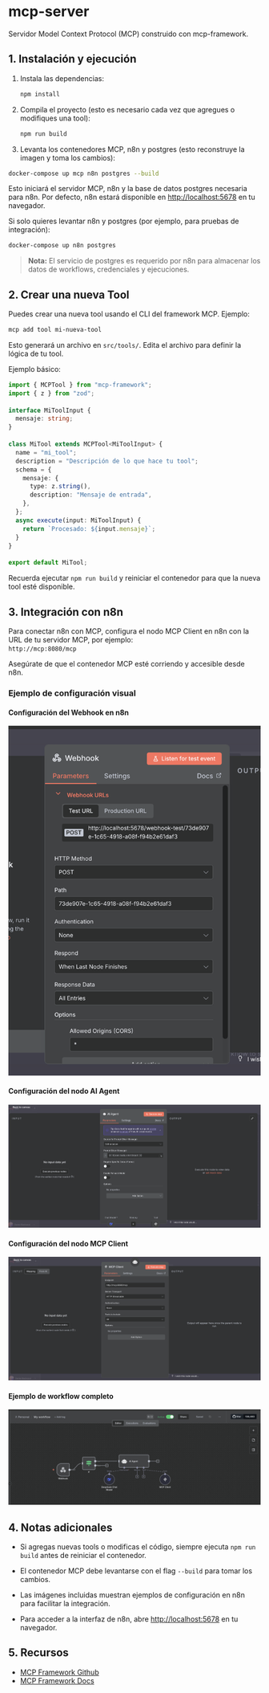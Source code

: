 # mcp-server

Servidor Model Context Protocol (MCP) construido con mcp-framework.

## 1. Instalación y ejecución

1. Instala las dependencias:

   ```bash
   npm install
   ```

2. Compila el proyecto (esto es necesario cada vez que agregues o modifiques una tool):

   ```bash
   npm run build
   ```

3. Levanta los contenedores MCP, n8n y postgres (esto reconstruye la imagen y toma los cambios):

```bash
docker-compose up mcp n8n postgres --build
```

Esto iniciará el servidor MCP, n8n y la base de datos postgres necesaria para n8n. Por defecto, n8n estará disponible en [http://localhost:5678](http://localhost:5678) en tu navegador.

Si solo quieres levantar n8n y postgres (por ejemplo, para pruebas de integración):

```bash
docker-compose up n8n postgres
```

> **Nota:** El servicio de postgres es requerido por n8n para almacenar los datos de workflows, credenciales y ejecuciones.

## 2. Crear una nueva Tool

Puedes crear una nueva tool usando el CLI del framework MCP. Ejemplo:

```bash
mcp add tool mi-nueva-tool
```

Esto generará un archivo en `src/tools/`. Edita el archivo para definir la lógica de tu tool.

Ejemplo básico:

```typescript
import { MCPTool } from "mcp-framework";
import { z } from "zod";

interface MiToolInput {
  mensaje: string;
}

class MiTool extends MCPTool<MiToolInput> {
  name = "mi_tool";
  description = "Descripción de lo que hace tu tool";
  schema = {
    mensaje: {
      type: z.string(),
      description: "Mensaje de entrada",
    },
  };
  async execute(input: MiToolInput) {
    return `Procesado: ${input.mensaje}`;
  }
}

export default MiTool;
```

Recuerda ejecutar `npm run build` y reiniciar el contenedor para que la nueva tool esté disponible.

## 3. Integración con n8n

Para conectar n8n con MCP, configura el nodo MCP Client en n8n con la URL de tu servidor MCP, por ejemplo:  
`http://mcp:8080/mcp`

Asegúrate de que el contenedor MCP esté corriendo y accesible desde n8n.

### Ejemplo de configuración visual

#### Configuración del Webhook en n8n

![WebhookConfig](./WebHookConfig.png)

#### Configuración del nodo AI Agent

![AIAgentConfig](./AIAgentConfig.png)

#### Configuración del nodo MCP Client

![MCPClientConfig](./MCPClientConfig.png)

#### Ejemplo de workflow completo

![FullWorkFlow](./FullWorkFlow.png)

## 4. Notas adicionales

- Si agregas nuevas tools o modificas el código, siempre ejecuta `npm run build` antes de reiniciar el contenedor.
- El contenedor MCP debe levantarse con el flag `--build` para tomar los cambios.
- Las imágenes incluidas muestran ejemplos de configuración en n8n para facilitar la integración.

- Para acceder a la interfaz de n8n, abre [http://localhost:5678](http://localhost:5678) en tu navegador.

## 5. Recursos

- [MCP Framework Github](https://github.com/QuantGeekDev/mcp-framework)
- [MCP Framework Docs](https://mcp-framework.com)
